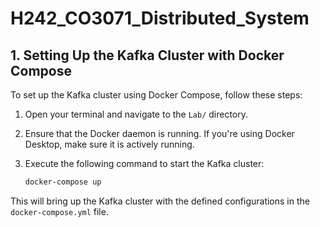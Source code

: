 # H242_CO3071_Distributed_System

## 1. Setting Up the Kafka Cluster with Docker Compose

To set up the Kafka cluster using Docker Compose, follow these steps:

1. Open your terminal and navigate to the `Lab/` directory.

2. Ensure that the Docker daemon is running. If you're using Docker Desktop, make sure it is actively running.

3. Execute the following command to start the Kafka cluster:

   ```bash
   docker-compose up
   ```

This will bring up the Kafka cluster with the defined configurations in the `docker-compose.yml` file.